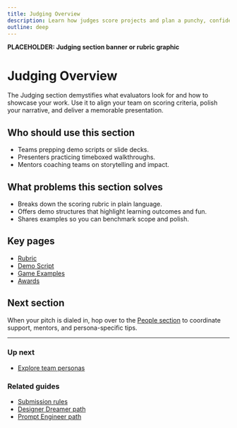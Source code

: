 ```yaml
---
title: Judging Overview
description: Learn how judges score projects and plan a punchy, confident demo.
outline: deep
---
```


<!-- DESIGN TODO -->
**PLACEHOLDER: Judging section banner or rubric graphic**

# Judging Overview

The Judging section demystifies what evaluators look for and how to showcase your work. Use it to align your team on scoring criteria, polish your narrative, and deliver a memorable presentation.

## Who should use this section

- Teams prepping demo scripts or slide decks.
- Presenters practicing timeboxed walkthroughs.
- Mentors coaching teams on storytelling and impact.

## What problems this section solves

- Breaks down the scoring rubric in plain language.
- Offers demo structures that highlight learning outcomes and fun.
- Shares examples so you can benchmark scope and polish.

## Key pages

- [Rubric](/judging/rubric)
- [Demo Script](/judging/demo-script)
- [Game Examples](/judging/game-examples)
- [Awards](/judging/awards)

## Next section

When your pitch is dialed in, hop over to the [People section](/people/index) to coordinate support, mentors, and persona-specific tips.

---

### Up next
- [Explore team personas](/people/persona-paths)

### Related guides
- [Submission rules](/ship/submission-rules)
- [Designer Dreamer path](/people/paths/designer-dreamer)
- [Prompt Engineer path](/people/paths/prompt-engineer)
